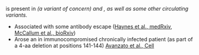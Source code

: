<Mut name="S:Y144"/> is present in <Var name="20I/501Y.V1"/> (a variant of concern) and <Var name="20A/S:484K"/>, as well as some other circulating variants.

- Associated with some antibody escape ([Haynes et al., medRxiv](https://www.medrxiv.org/content/10.1101/2021.01.06.20248960v1), [McCallum et al., bioRxiv](https://www.biorxiv.org/content/10.1101/2021.01.14.426475v1))
- Arose an in immunocompromised chronically infected patient (as part of a 4-aa deletion at positions 141-144) [Avanzato et al., Cell](https://www.ncbi.nlm.nih.gov/pmc/articles/PMC7640888/)